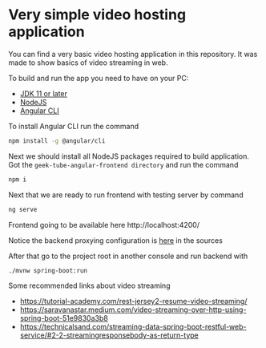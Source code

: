 # Very simple video hosting application

You can find a very basic video hosting application in this repository. 
It was made to show basics of video streaming in web.

To build and run the app you need to have on your PC:
* [JDK 11 or later](https://www.oracle.com/java/technologies/javase-jdk11-downloads.html)
* [NodeJS](https://nodejs.org/)
* [Angular CLI](https://angular.io/guide/setup-local)

To install Angular CLI run the command
```bash
npm install -g @angular/cli
```

Next we should install all NodeJS packages required to build application. Got the `geek-tube-angular-frontend directory` and run the command 
```bash
npm i
```

Next that we are ready to run frontend with testing server by command
```bash
ng serve
```

Frontend going to be available here http://localhost:4200/

Notice the backend proxying configuration is [here](/geek-tube-angular-frontend/proxy.conf.json) in the sources

After that go to the project root in another console and run backend with
```bash
./mvnw spring-boot:run
```

Some recommended links about video streaming
* https://tutorial-academy.com/rest-jersey2-resume-video-streaming/
* https://saravanastar.medium.com/video-streaming-over-http-using-spring-boot-51e9830a3b8
* https://technicalsand.com/streaming-data-spring-boot-restful-web-service/#2-2-streamingresponsebody-as-return-type

